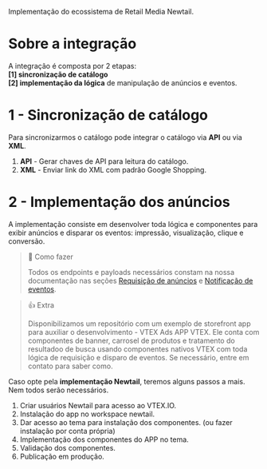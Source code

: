 Implementação do ecossistema de Retail Media Newtail.

# Sobre a integração

A integração é composta por 2 etapas:  
**[1] sincronização de catálogo**  
**[2] implementação da lógica** de manipulação de anúncios e eventos.

# 1 - Sincronização de catálogo

Para sincronizarmos o catálogo pode integrar o catálogo via **API** ou via **XML**.

1. **API** - Gerar chaves de API para leitura do catálogo.
2. **XML** - Enviar link do XML com padrão Google Shopping.

# 2 - Implementação dos anúncios

A implementação consiste em desenvolver toda lógica e componentes para exibir anúncios e disparar os eventos: impressão, visualização, clique e conversão.

> 📘 Como fazer
>
> Todos os endpoints e payloads necessários constam na nossa documentação nas seções [Requisição de anúncios](https://newtail-media.readme.io/reference/requisicao-de-anuncios) e [Notificação de eventos](https://newtail-media.readme.io/reference/notificacao-de-eventos).

> 👍 Extra
>
> Disponibilizamos um repositório com um exemplo de storefront app para auxiliar o desenvolvimento - VTEX Ads APP VTEX. Ele conta com componentes de banner, carrosel de produtos e tratamento do resultadoo de busca usando componentes nativos VTEX com toda lógica de requisição e disparo de eventos. Se necessário, entre em contato para saber como.

Caso opte pela **implementação Newtail**, teremos alguns passos a mais. Nem todos serão necessários.

1. Criar usuários Newtail para acesso ao VTEX.IO.
2. Instalação do app no workspace newtail.
3. Dar acesso ao tema para instalação dos componentes. (ou fazer instalação por conta própria)
4. Implementação dos componentes do APP no tema.
5. Validação dos componentes.
6. Publicação em produção.
